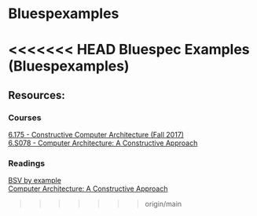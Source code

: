 # Bluespexamples
<<<<<<< HEAD
Bluespec Examples (Bluespexamples)
=======

## Resources: 
### Courses
[6.175 - Constructive Computer Architecture (Fall 2017)](http://csg.csail.mit.edu/6.175/index.html) <br>
[6.S078 - Computer Architecture: A Constructive Approach](http://csg.csail.mit.edu/6.S078/6_S078_2012_www/index.html)

### Readings
[BSV by example](http://csg.csail.mit.edu/6.175/resources/bsv_by_example.pdf) <br>
[Computer Architecture: A Constructive Approach](http://csg.csail.mit.edu/6.175/resources/archbook_2015-08-25.pdf)
>>>>>>> origin/main
